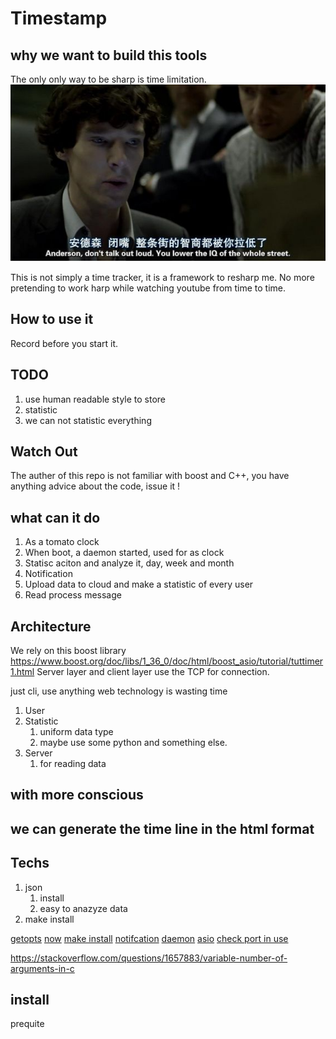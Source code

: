 # Timestamp

## why we want to build this tools
The only only way to be sharp is time limitation.
![](./src/readme-1.jpg)

This is not simply a time tracker, it is a framework to resharp me.
No more pretending to work harp while watching youtube from time to time.


## How to use it
Record before you start it.


## TODO
1. use human readable style to store
2. statistic
3. we can not statistic everything


## Watch Out
The auther of this repo is not familiar with boost and C++, you have anything advice about the code, issue it !

## what can it do
1. As a tomato clock
1. When boot, a daemon started, used for as clock
2. Statisc aciton and analyze it, day, week and month
3. Notification
4. Upload data to cloud and make a statistic of every user
5. Read process message


## Architecture
We rely on this boost library
https://www.boost.org/doc/libs/1_36_0/doc/html/boost_asio/tutorial/tuttimer1.html
Server layer and client layer use the TCP for connection.

just cli, use anything web technology is wasting time

1. User
2. Statistic
    1. uniform data type
    2. maybe use some python and something else.
3. Server
    1. for reading data

## with more conscious 

## we can generate the time line in the html format



## Techs
1. json
    1. install
    2. easy to anazyze data
2. make install

[getopts](https://www.gnu.org/software/libc/manual/html_node/Example-of-Getopt.html)
[now](https://en.cppreference.com/w/cpp/chrono/system_clock/now)
[make install](https://robots.thoughtbot.com/the-magic-behind-configure-make-make-install)
[notifcation](https://askubuntu.com/questions/730050/how-to-use-notify-send-with-c)
[daemon](https://github.com/jirihnidek/daemon/tree/d629c1fb7f395ced63fbee791ae3319c875c459f/src)
[asio](https://www.boost.org/doc/libs/1_68_0/doc/html/boost_asio.html)
[check port in use](https://stackoverflow.com/questions/33358321/using-c-and-boost-or-not-to-check-if-a-specific-port-is-being-used)

https://stackoverflow.com/questions/1657883/variable-number-of-arguments-in-c
## install 
prequite

